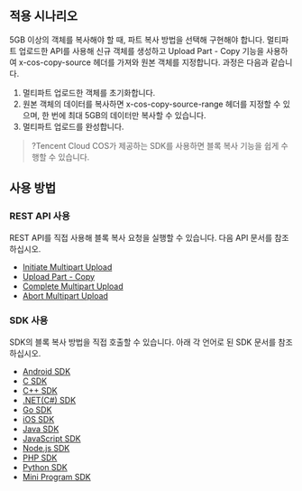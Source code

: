 ## 적용 시나리오

5GB 이상의 객체를 복사해야 할 때, 파트 복사 방법을 선택해 구현해야 합니다. 멀티파트 업로드한 API를 사용해 신규 객체를 생성하고 Upload Part - Copy 기능을 사용하여 x-cos-copy-source 헤더를 가져와 원본 객체를 지정합니다. 과정은 다음과 같습니다.

1. 멀티파트 업로드한 객체를 초기화합니다.
2. 원본 객체의 데이터를 복사하면 x-cos-copy-source-range 헤더를 지정할 수 있으며, 한 번에 최대 5GB의 데이터만 복사할 수 있습니다.
3. 멀티파트 업로드를 완성합니다.

>?Tencent Cloud COS가 제공하는 SDK를 사용하면 블록 복사 기능을 쉽게 수행할 수 있습니다.

## 사용 방법

### REST API 사용

REST API를 직접 사용해 블록 복사 요청을 실행할 수 있습니다. 다음 API 문서를 참조하십시오.

- [Initiate Multipart Upload](https://intl.cloud.tencent.com/document/product/436/7746)
- [Upload Part - Copy](https://intl.cloud.tencent.com/document/product/436/8287)
- [Complete Multipart Upload](https://intl.cloud.tencent.com/document/product/436/7742)
- [Abort Multipart Upload](https://intl.cloud.tencent.com/document/product/436/7740)

### SDK 사용

SDK의 블록 복사 방법을 직접 호출할 수 있습니다. 아래 각 언어로 된 SDK 문서를 참조하십시오.


- [Android SDK](https://intl.cloud.tencent.com/document/product/436/37674#.E5.A4.8D.E5.88.B6.E5.88.86.E5.9D.97)
- [C SDK](https://www.tencentcloud.com/document/product/436/44872)
- [C++ SDK](https://intl.cloud.tencent.com/document/product/436/31522#.E5.A4.8D.E5.88.B6.E5.88.86.E5.9D.97)
- [.NET(C#) SDK](https://www.tencentcloud.com/document/product/436/40171)
- [Go SDK](https://www.tencentcloud.com/document/product/436/44064)
- [iOS SDK](https://intl.cloud.tencent.com/document/product/436/37683#.E5.A4.8D.E5.88.B6.E5.88.86.E5.9D.97)
- [Java SDK](https://intl.cloud.tencent.com/document/product/436/31534#.E5.A4.8D.E5.88.B6.E5.88.86.E5.9D.97)
- [JavaScript SDK](https://intl.cloud.tencent.com/document/product/436/31538#.E5.A4.8D.E5.88.B6.E5.88.86.E5.9D.97)
- [Node.js SDK](https://intl.cloud.tencent.com/document/product/436/31710#.E5.A4.8D.E5.88.B6.E5.88.86.E5.9D.97)
- [PHP SDK](https://intl.cloud.tencent.com/document/product/436/31542#.E5.A4.8D.E5.88.B6.E5.88.86.E5.9D.97)
- [Python SDK](https://intl.cloud.tencent.com/document/product/436/31546#.E5.A4.8D.E5.88.B6.E5.88.86.E5.9D.97)
- [Mini Program SDK](https://www.tencentcloud.com/document/product/436/43885)
